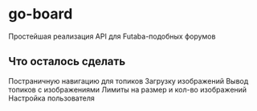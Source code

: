 # go-board
Простейшая реализация API для Futaba-подобных форумов

## Что осталось сделать
Постраничную навигацию для топиков
Загрузку изображений
Вывод топиков с изображениями
Лимиты на размер и кол-во изображений
Настройка пользователя